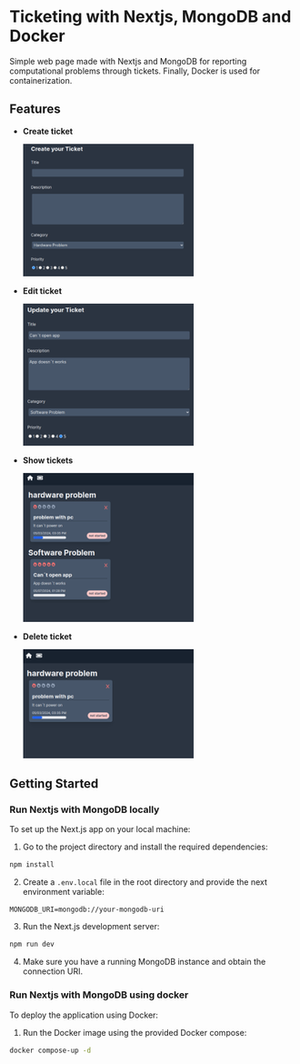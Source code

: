 # Ticketing with Nextjs, MongoDB and Docker
Simple web page made with Nextjs and MongoDB for reporting computational problems through tickets. Finally, Docker is used for containerization.

## Features
- **Create ticket**
  <p align="start">
    <img src='./public/tc.png' width='300px' />
  </p>
- **Edit ticket**
  <p align="start">
    <img src='./public/update.png' width='300px' />
  </p>
- **Show tickets**
  <p align="start">
    <img src='./public/mainpage.png' width='300px' />
  </p>
- **Delete ticket**
  <p align="start">
    <img src='./public/t1.png' width='300px' />
  </p>

## Getting Started
### Run Nextjs with MongoDB locally

To set up the Next.js app on your local machine:
1. Go to the project directory and install the required dependencies:
```bash
npm install
```

2. Create a `.env.local` file in the root directory and provide the next environment variable:
```
MONGODB_URI=mongodb://your-mongodb-uri
```

3. Run the Next.js development server:
```bash
npm run dev
```
4. Make sure you have a running MongoDB instance and obtain the connection URI.

### Run Nextjs with MongoDB using docker
To deploy the application using Docker:
1. Run the Docker image using the provided Docker compose:

```bash
docker compose-up -d
```

